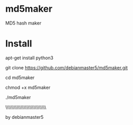# md5maker
MD5 hash maker 

# Install

apt-get install python3

git clone https://github.com/debianmaster5/md5maker.git

cd md5maker

chmod +x md5maker

./md5maker

\\\\\\\\\\\\\\\\\\\\\\\\\\\\\\\\\\\\\\\\\\\\\\\\\\\\\\\\\

by debianmaster5
